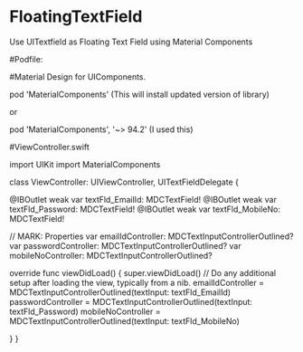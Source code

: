 # FloatingTextField
Use UITextfield as Floating Text Field using Material Components

#Podfile:

#Material Design for UIComponents.

pod 'MaterialComponents'  (This will install updated version of library)

or

pod 'MaterialComponents', '~> 94.2' (I used this)

#ViewController.swift

import UIKit
import MaterialComponents

class ViewController: UIViewController, UITextFieldDelegate {

@IBOutlet weak var textFld_EmailId: MDCTextField!
@IBOutlet weak var textFld_Password: MDCTextField!
@IBOutlet weak var textFld_MobileNo: MDCTextField!

// MARK: Properties
var emailIdController: MDCTextInputControllerOutlined?
var passwordController: MDCTextInputControllerOutlined?
var mobileNoController: MDCTextInputControllerOutlined?

override func viewDidLoad() {
    super.viewDidLoad()
    // Do any additional setup after loading the view, typically from a nib.
    emailIdController = MDCTextInputControllerOutlined(textInput: textFld_EmailId)
    passwordController = MDCTextInputControllerOutlined(textInput: textFld_Password)
    mobileNoController = MDCTextInputControllerOutlined(textInput: textFld_MobileNo)

  }
}
